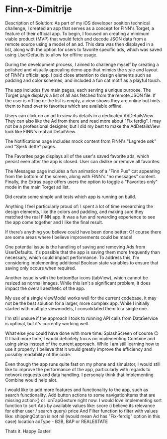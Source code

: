 # Finn-x-Dimitrije
Description of Solution:
As part of my iOS developer position technical challenge, I created an app that serves as a concept for FINN's Torget, a feature of their official app. To begin, I focused on creating a minimum viable product (MVP) that would fetch and decode JSON data from a remote source using a model of an ad. This data was then displayed in a list, along with the option for users to favorite specific ads, which was saved using UserDefaults to allow for offline usage.

During the development process, I aimed to challenge myself by creating a polished and visually appealing demo app that mimics the style and layout of FINN's official app. I paid close attention to design elements such as padding and color schemes, and included a fun cat motif as a playful touch.

The app includes five main pages, each serving a unique purpose. 
The Torget page displays a list of all ads fetched from the remote JSON file. If the user is offline or the list is empty, a view shows they are online but hints them to head over to favorites which are available offline.

Users can click on an ad to view its details in a dedicated AdDetailsView. They can also like the Ad from there and read more about "Fix ferdig".
I may not be a professional designer, but I did my best to make the AdDetailsView look like FINN's real ad DetailView.

The Notifications page includes mock content from FINN's "Lagrede søk" and "Sjekk dette" pages. 

The Favorites page displays all of the user's saved favorite ads, which persist even after the app is closed. User can dislike or remove all favorites.

The Messages page includes a fun animation of a "Finn Pus" cat appearing from the bottom of the screen, along with FINN's "no messages" content. 
Finally, the Extras page offers users the option to toggle a "Favorites only" mode in the main Torget ad list.

Did create some simple unit tests which app is running on build.

Anything I feel particularly proud of:
I spent a lot of time researching the design elements, like the colors and padding, and making sure they matched the real FINN app. It was a fun and rewarding experience to see the app come together and I like the final result.

If there’s anything you believe could have been done better:
Of course there are some areas where I believe improvements could be made! 

One potential issue is the handling of saving and removing Ads from UserDefaults. 
It's possible that the app is saving them more frequently than necessary, which could impact performance. 
To address this, I'm considering implementing additional Boolean state variables to ensure that saving only occurs when required.

Another issue is with the bottomBar icons (tabView), which cannot be resized as normal images. While this isn't a significant problem, it does impact the overall aesthetic of the app.

My use of a single viewModel works well for the current codebase, it may not be the best solution for a larger, more complex app. 
While I initially started with multiple viewmodels, I consolidated them to a single one. 

I'm still unsure if the approach I took to running API calls from DataService is optimal, but it's currently working well.

What else you could have done with more time:
SplashScreen of course 😉
If I had more time, I would definitely focus on implementing Combine and using sinks instead of the current approach. 
While I am still learning how to use it properly, I believe that it would greatly improve the efficiency and possibly readability of the code. 

Even though the app runs quite fast on my phone and simulator, I would still like to improve the performance of the app, particularly with regards to network requests and data handling. 
I personaly think that implementing Combine would help alot.

I would like to add more features and functionality to the app, such as search functionality,
Add button actions to some navigationItems that are missing action:{} or .onTapGesture right now.
I would love implementing sort function to sort Ads by available values like:
score (i believe its relevance for either user / search query)
price
And Filter function to filter with values like:
shippingOption is not nil (would mean Ad has "Fix-ferdig" option in this case)
location
adType - B2B, BAP or REALESTATE

Thats it.
Happy Easter!


